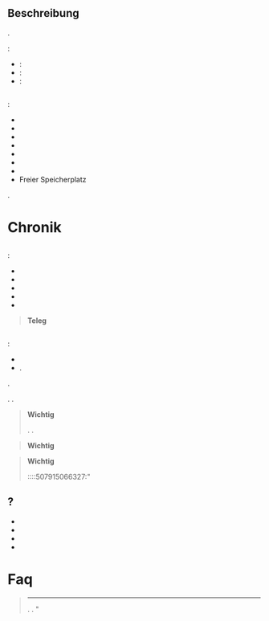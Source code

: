 # 

## Beschreibung

.

 : 

-  : 
-  : 
-  : 

## 

 : 

- 
- 
- 
- 
- 
- 
- 
- Freier Speicherplatz

.

# Chronik



## 

 : 

- 
- 
- 
- 
-  

> **Teleg**
>
> 

## 

 : 

- 
- .

.

. .

>**Wichtig**
>
>. .

>**Wichtig**
>
> 

>**Wichtig**
>
> ::::507915066327:"

##  ?

- 
- 
- 
- 

# Faq

>****
>
>. . "
